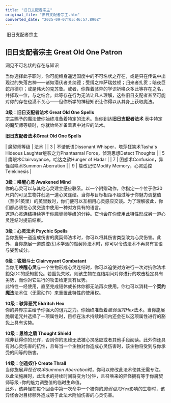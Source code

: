 ```yaml
---
title: "旧日支配者宗主"
original_file: "旧日支配者宗主.htm"
converted_date: "2025-09-07T05:46:57.890Z"
---
```


﻿ 旧日支配者宗主  

## **旧日支配者宗主 Great Old One Patron**

洞见不可名状的存在与知识

当你选择此子职时，你可能缚身遥远国度中的不可名状之存在，或是只在传说中出现过的失落古神——诸如潜伏者关纳德；受缚之神萨瑞兹顿；归来者扎贡；暗夜巨蛇丹德尔；或是伟大的克苏鲁。或者，你靠着骇异的学识祈唤众多此等存在之名，并择取一位，与之结合。此等存在行为无法让凡人理解，这些旧日支配者甚至可能对你的存在也漠不关心——但你所学的神秘知识让你得以从其身上获取魔法。

****3级：旧日支配者法术 Great Old One Spells****  
宗主赐予的魔法使你始终准备着特定的法术。当你到达**旧日支配者法术** 表中特定的魔契师等级时，你就始终准备着表中对应的法术。

**旧日支配者法术Great Old One Spells**

| 魔契师等级 | 法术 |
| 3 | 不谐低语Dissonant Whisper，塔莎狂笑术Tasha's Hideous Laughter魅影之力Phantasmal Force，侦测思想Detect Thoughts |
| 5 | 鹰眼术Clairvoyance，哈达之欲Hunger of Hadar |
| 7 | 困惑术Confusion，异怪召唤术Summon Aberration |
| 9 | 篡改记忆Modify Memory，心灵遥控Telekinesis |

****3级：唤醒心灵 Awakened Mind****  
你的心灵可以与其他心灵建立感应联系。以一个附赠动作，你指定一个位于你30尺内的可见生物并创造一道心灵连结。当你与目标相距不超过等于你魅力调整值（至少1英里）的英里数时，你们便可以互相用心灵感应交谈。为了理解彼此，你们都必须在心灵交流中使用一种对方具有的语言。  
这道心灵连结持续等于你魔契师等级的分钟。它也会在你使用此特性形成另一道心灵连结时提前结束。

****3级：心灵法术 Psychic Spells****  
当你施展一道造成伤害的魔契师法术时，你可以将其伤害类型改为心灵伤害。此外，当你施展一道惑控/幻术学派的魔契师法术时，你可以令该法术不再具有言语与姿势成分。

****6级：锐眼斗士 Clairvoyant Combatant****  
当你用**唤醒心灵**与一个生物形成心灵连结时，你可以迫使对方进行一次对抗你法术豁免DC的感知豁免。若豁免失败，则该生物在连结期间对你进行的攻击检定具有劣势，而你对它进行的攻击检定具有优势。  
此特性一经使用，直至完成短休或长休你都无法再次使用。你也可以消耗一个**契约魔法**法术位（无需动作）来重置此特性的使用权。

****10级：骇异恶咒 Eldritch Hex****  
你的异界宗主给予你强大的诅咒之力。你始终准备着*脆弱诅咒Hex*法术。当你施展脆弱诅咒并选择了一项属性时，目标在法术持续时间内还会在以这项属性进行的豁免上具有劣势。

****10级：思维之盾 Thought Shield****  
除非获得你的允许，否则你的思维无法被心灵感应或者其他手段阅读。此外你还具有对心灵伤害的抗性，且每当一个生物对你造成心灵伤害时，该生物将受到与你承受的同等的伤害。

****14级：创造奴仆 Create Thrall****  
当你施展*异怪召唤术Summon Aberration*时，你可以修改此法术使其无需专注。以此法施展时，此法术的持续时间将变为1分钟，且召唤来的异怪拥有等于你魔契师等级+你的魅力调整值的临时生命值。  
此外，该异怪在每个回合中第一次命中一个被你的*脆弱诅咒Hex*影响的生物时，该异怪会对目标额外造成等于此法术附加伤害的心灵伤害。